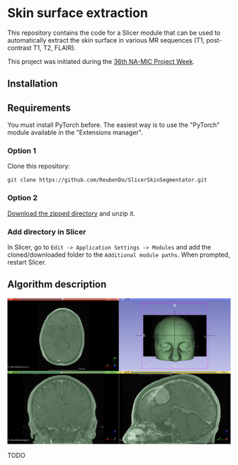 # Skin surface extraction

This repository contains the code for a Slicer module that can be used to automatically extract the skin surface in various MR sequences (T1, post-contrast T1, T2, FLAIR).

This project was initiated during the [36th NA-MIC Project Week](https://projectweek.na-mic.org/PW36_2022_Virtual/Projects/SkinSegmentation/).

## Installation

## Requirements
You must install PyTorch before. The easiest way is to use the "PyTorch" module available in the "Extensions manager". 


### Option 1
Clone this repository:

```shell
git clone https://github.com/ReubenDo/SlicerSkinSegmentator.git
```

### Option 2

[Download the zipped directory](https://github.com/ReubenDo/SlicerSkinSegmentator/archive/refs/heads/main.zip) and unzip it.

### Add directory in Slicer

In Slicer, go to `Edit -> Application Settings -> Modules` and add the cloned/downloaded folder to the `Additional module paths`. When prompted, restart Slicer.

## Algorithm description

![Brain Skin Segmentator module](./screenshots/example.png)

TODO
